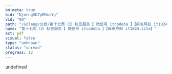 ```yaml
---
bm-meta: true
bid: "NjmengSKZpRMxiYg"
vid: "00"
path: "/Golang/文档/第十七周（3）标签服务【 微信号 itcodeba 】【麻雀导航 it1024.site】.pdf"
name: "第十七周（3）标签服务【 微信号 itcodeba 】【麻雀导航 it1024.site】"
ext: pdf
visual: false
type: "unknown"
status: "unread"
progress: 12
---
```

undefined